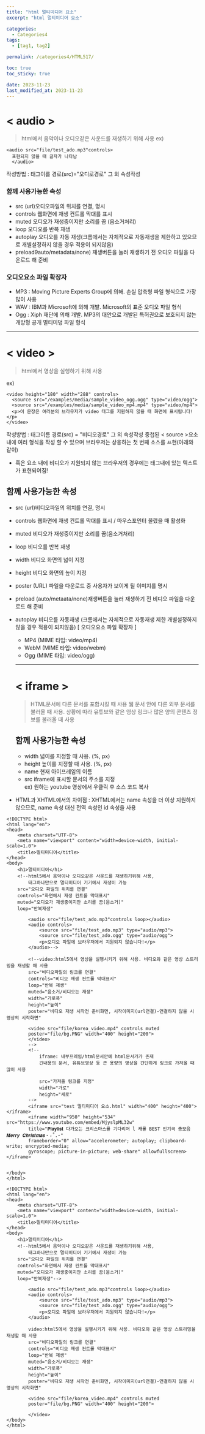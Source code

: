 ```yaml
---
title: "html 멀티미디어 요소"
excerpt: "html 멀티미디어 요소"

categories:
  - Categories4
tags:
  - [tag1, tag2]

permalink: /categories4/HTML517/

toc: true
toc_sticky: true

date: 2023-11-23
last_modified_at: 2023-11-23
---
```


# < audio >

> html에서 음악이나 오디오같은 사운드를 재생하기 위해 사용
> ex)

```
<audio src="file/test_ado.mp3"controls>
  표현되지 않을 때 글자가 나타남
  </audio>
```

작성방법 : 태그이름 경로(src)="오디로경로" 그 외 속성작성

### 함께 사용가능한 속성

- src (url)오디오파일의 위치를 연결, 명시
- controls 웹화면에 재생 컨트롤 막대를 표시
- muted 오디오가 재생중이지만 소리를 끔 (음소거처리)
- loop 오디오를 반복 재생
- autoplay 오디오를 자동 재생(크롬에서는 자체적으로 자동재생을 제한하고 있으므로 개별설정하지 않을 경우 적용이 되지않음)
- preload9auto/metadata/none) 재생버튼을 눌러 재생하기 전 오디오 파일을 다운로드 해 준비

### 오디오요소 파일 확장자

- MP3 : Moving Picture Experts Group에 의해. 손실 압축형 파일 형식으로 가장 많이 사용
- WAV : IBM과 Microsoft에 의해 개발. Microsoft의 표준 오디오 파일 형식
- Ogg : Xiph 재단에 의해 개발. MP3의 대안으로 개발된 특허권으로 보호되지 않는 개방형 공개 멀티미덩 파일 형식

---

# < video >

> html에서 영상을 실행하기 위해 사용

ex)

```
<video height="180" width="288" controls>
  <source src="/examples/media/sample_video_ogg.ogg" type="video/ogg">
  <source src="/examples/media/sample_video_mp4.mp4" type="video/mp4">
  <p>이 문장은 여러분의 브라우저가 video 태그를 지원하지 않을 때 화면에 표시됩니다!</p>
</video>
```

작성방법 : 태그이름 경로(src) = "비디오경로" 그 외 속성작성
중첩된 < source >요소 내에 여러 형식을 작성 할 수 있으며 브라우저는 상응하는 첫 번째 소스를 ㅛ현(아래와 같이)

- 혹은 요소 내에 비디오가 지원되지 않는 브라우저의 경우에는 태그내에 있는 텍스트가 표현되어짐!

## 함께 사용가능한 속성

- src (url)비디오파일의 위치를 연결, 명시
- controls 웹화면에 재생 컨트롤 막대를 표시 / 마우스포인터 올렸을 때 활성화
- muted 비디오가 재생중이지만 소리를 끔(음소거처리)
- loop 비디오를 반복 재생
- width 비디오 화면의 넓이 지정
- height 비디오 화면의 높이 지정
- poster (URL) 파일을 다운로드 중 사용자가 보이게 될 이미지를 명시
- preload (auto/metaata/none)재생버튼을 눌러 재생하기 전 비디오 파일을 다운로드 해 준비
- autoplay 비디오를 자동재생
  (크롬에서는 자체적으로 자동재생 제한 개별설정하지 않을 경우 적용이 되지않음)
  [ 오디오요소 파일 확장자 ]

  - MP4 (MIME 타입: video/mp4)
  - WebM (MIME 타입: video/webm)
  - Ogg (MIME 타입: video/ogg)

  ***

  # < iframe >

  > HTML문서에 다른 문서를 포함시킬 때 사용
  > 웹 문서 안에 다른 외부 문서를 불러올 때 사용.
  > 상황에 따라 유튜브와 같은 영상 링크나 많은 양의 콘텐츠 정보를 불러올 때 사용

  ## 함께 사용가능한 속성

  - width 넓이를 지정할 때 사용. (%, px)
  - height 높이를 지정할 때 사용. (%, px)
  - name 현재 아이프레임의 이름
  - src iframe에 표시할 문서의 주소를 지정  
    ex) 원하는 youtube 영상에서 우클릭 후 소스 코드 복사

- HTML과 XHTML에서의 차이점
  : XHTML에서는 name 속성을 더 이상 지원하지 않으므로, name 속성 대신 전역 속성인 id 속성을 사용

```
<!DOCTYPE html>
<html lang="en">
<head>
    <meta charset="UTF-8">
    <meta name="viewport" content="width=device-width, initial-scale=1.0">
    <title>멀티미디어</title>
</head>
<body>
    <h1>멀티미디어</h1>
    <!--html5에서 음악이나 오디오같은 사운드를 재생하기위해 사용,
        태그하나만으로 멀티미디어 기기에서 재생이 가능
    src="오디오 파일의 위치를 연결"
    controls="화면에서 재생 컨트롤 막대표시"
    muted="오디오가 재생중이지만 소리를 끔(음소거)"
    loop="반복재생"

        <audio src="file/test_ado.mp3"controls loop></audio>
        <audio controls>
            <source src="file/test_ado.mp3" type="audio/mp3">
            <source src="file/test_ado.ogg" type="audio/ogg">
            <p>오디오 파일에 브라우저에서 지원되지 않습니다!</p>
        </audio>-->

        <!--video:html5에서 영상을 실행시키기 위해 사용. 비디오와 같은 영상 스트리밍을 재생할 때 사용
        src="비디오파일의 링크를 연결"
        controls="비디오 재생 컨트롤 막대표시"
        loop="반복 재생"
        muted="음소거/비디오는 재생"
        width="가로폭"
        height="높이"
        poster="비디오 재생 시작전 준비화면, 시작이미지(url연결)-연결하지 않을 시 영상의 시작화면"

        <video src="file/korea_video.mp4" controls muted
        poster="file/bg.PNG" width="400" height="200">
        </video>
        -->
        <!--
            iframe: 내부프레임/html문서안에 html문서가가 존재
            긴내용의 문서, 유튜브영상 등 큰 용량의 영상을 간단하게 링크로 가져올 때 많이 사용

            src="가져올 링크를 지정"
            width="가로"
            height="세로"
        -->
        <iframe src="test 멀티미디어 요소.html" width="400" height="400"></iframe>
        <iframe width="950" height="534" src="https://www.youtube.com/embed/MjyslpML32w"
        title="𝐏𝐥𝐚𝐲𝐥𝐢𝐬𝐭 다가오는 크리스마스를 기다리며 l 캐롤 BEST 인기곡 총모음 𝑴𝒆𝒓𝒓𝒚 𝑪𝒉𝒓𝒊𝒔𝒕𝒎𝒂𝒔‧₊˚.⋆"
        frameborder="0" allow="accelerometer; autoplay; clipboard-write; encrypted-media;
        gyroscope; picture-in-picture; web-share" allowfullscreen></iframe>


</body>
</html>
```

```
<!DOCTYPE html>
<html lang="en">
<head>
    <meta charset="UTF-8">
    <meta name="viewport" content="width=device-width, initial-scale=1.0">
    <title>멀티미디어</title>
</head>
<body>
    <h1>멀티미디어</h1>
    <!--html5에서 음악이나 오디오같은 사운드를 재생하기위해 사용,
        태그하나만으로 멀티미디어 기기에서 재생이 가능
    src="오디오 파일의 위치를 연결"
    controls="화면에서 재생 컨트롤 막대표시"
    muted="오디오가 재생중이지만 소리를 끔(음소거)"
    loop="반복재생"-->

        <audio src="file/test_ado.mp3"controls loop></audio>
        <audio controls>
            <source src="file/test_ado.mp3" type="audio/mp3">
            <source src="file/test_ado.ogg" type="audio/ogg">
            <p>오디오 파일에 브라우저에서 지원되지 않습니다!</p>
        </audio>

        video:html5에서 영상을 실행시키기 위해 사용. 비디오와 같은 영상 스트리밍을 재생할 때 사용
        src="비디오파일의 링크를 연결"
        controls="비디오 재생 컨트롤 막대표시"
        loop="반복 재생"
        muted="음소거/비디오는 재생"
        width="가로폭"
        height="높이"
        poster="비디오 재생 시작전 준비화면, 시작이미지(url연결)-연결하지 않을 시 영상의 시작화면"

        <video src="file/korea_video.mp4" controls muted
        poster="file/bg.PNG" width="400" height="200">

        </video>
</body>
</html>
```
